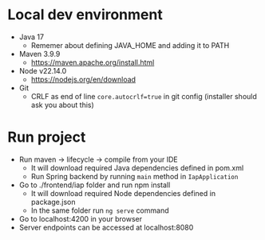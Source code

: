 # Local dev environment
- Java 17
  - Rememer about defining JAVA_HOME and adding it to PATH
- Maven 3.9.9
  - https://maven.apache.org/install.html
- Node v22.14.0
  - https://nodejs.org/en/download
- Git
  - CRLF as end of line `core.autocrlf=true` in git config (installer should ask you about this)
  
# Run project
- Run maven -> lifecycle -> compile from your IDE
  - It will download required Java dependencies defined in pom.xml
  - Run Spring backend by running `main` method in `IapApplication`
- Go to ./frontend/iap folder and run npm install
  - It will download required Node dependencies defined in package.json
  - In the same folder run `ng serve` command
- Go to localhost:4200 in your browser
- Server endpoints can be accessed at localhost:8080